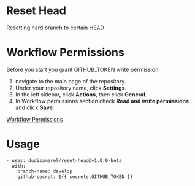 # Reset Head
Resetting hard branch to certain HEAD

# Workflow Permissions
Before you start you grant GITHUB_TOKEN write permission:
1. navigate to the main page of the repository.
2. Under your repository name, click **Settings**.
3. In the left sidebar, click **Actions**, then click **General**.
4. In Workflow permissions section check **Read and write permissions** and click **Save**.

[Workflow Permissions](assets/workflow-permissions.png)

# Usage
```
- uses: dudisamarel/reset-head@v1.0.0-beta
  with:
    branch-name: develop
    github-secret: ${{ secrets.GITHUB_TOKEN }}
```
